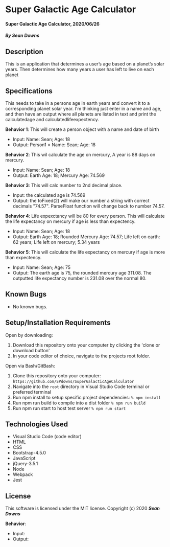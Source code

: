 # Super Galactic Age Calculator

#### Super Galactic Age Calculator, 2020/06/26

#### _By Sean Downs_
## Description
This is an application that determines a user’s age based on a planet’s solar years. Then determines how many years a user has left to live on each planet

## Specifications
This needs to take in a persons age in earth years and convert it to a corresponding planet solar year. I'm thinking just enter in a name and age, and then have an output where all planets are listed in text and print the calculatedage and calculatedlifeexpectency.

**Behavior 1**: This will create a person object with a name and date of birth
  * Input: Name: Sean; Age: 18
  * Output: Person1 = Name: Sean; Age: 18

**Behavior 2**: This wil calculate the age on mercury, A year is 88 days on mercury.
  * Input: Name: Sean; Age: 18
  * Output: Earth Age: 18; Mercury Age: 74.569

**Behavior 3**: This will calc number to 2nd decimal place.
  * Input: the calculated age is 74.569
  * Output: the toFixed(2) will make our number a string with correct decimals "74.57". ParseFloat function will change back to number 74.57.

**Behavior 4**: Life expexctancy will be 80 for every person. This will calculate the life expectancy on mercury if age is less than expectency.
  * Input: Name: Sean; Age: 18
  * Output: Earth Age: 18; Rounded Mercury Age: 74.57; Life left on earth: 62 years; Life left on mercury; 5.34 years

**Behavior 5**: This will calculate the life expectancy on mercury if age is more than expectency.
  * Input: Name: Sean; Age: 75
  * Output: The earth age is 75, the rounded mercury age 311.08. The outputted life expectancy number is 231.08 over the normal 80.

## Known Bugs
* No known bugs.   

## Setup/Installation Requirements
Open by downloading:
1. Download this repository onto your computer by clicking the 'clone or download button'
2. In your code editor of choice, navigate to the projects root folder.

Open via Bash/GitBash:
1. Clone this repository onto your computer:
`https://github.com/SPdowns/SuperGalacticAgeCalculator`
2. Navigate into the `root` directory in Visual Studio Code terminal or preferred terminal
3. Run npm install to setup specific project dependencies:
`% npm install`
4. Run npm run build to compile into a dist folder
`% npm run build`
5. Run npm run start to host test server
`% npm run start`

## Technologies Used
* Visual Studio Code (code editor)
* HTML
* CSS
* Bootstrap-4.5.0
* JavaScript
* jQuery-3.5.1
* Node
* Webpack
* Jest

## License
This software is licensed under the MIT license. Copyright (c) 2020 **_Sean Downs_**

**Behavior**: 
  * Input: 
  * Output: 